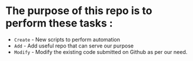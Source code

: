 # The purpose of this repo is to perform these tasks :
 - `Create` - New scripts to perform automation
 - `Add` - Add useful repo that can serve our purpose
 - `Modify` - Modify the existing code submitted on Github as per our need.
